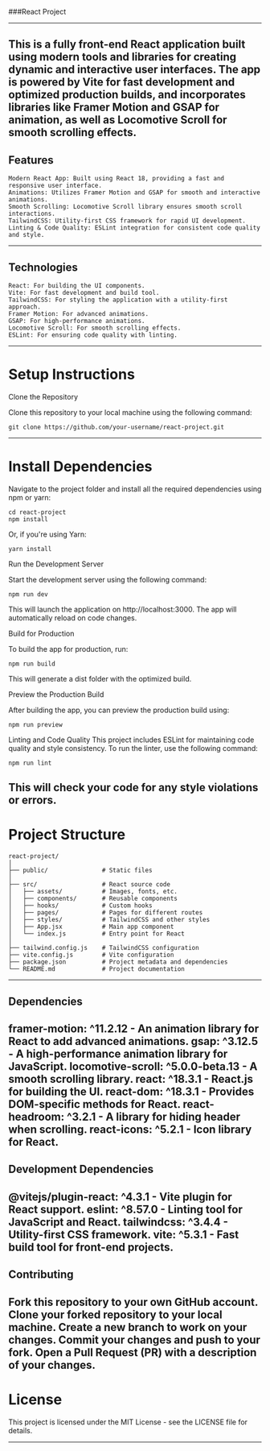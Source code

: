 ###React Project

---
This is a fully front-end React application built using modern tools and libraries for creating dynamic and interactive user interfaces. The app is powered by Vite for fast development and optimized production builds, and incorporates libraries like Framer Motion and GSAP for animation, as well as Locomotive Scroll for smooth scrolling effects.
---
## Features
```
Modern React App: Built using React 18, providing a fast and responsive user interface.
Animations: Utilizes Framer Motion and GSAP for smooth and interactive animations.
Smooth Scrolling: Locomotive Scroll library ensures smooth scroll interactions.
TailwindCSS: Utility-first CSS framework for rapid UI development.
Linting & Code Quality: ESLint integration for consistent code quality and style.
```
---
## Technologies
```
React: For building the UI components.
Vite: For fast development and build tool.
TailwindCSS: For styling the application with a utility-first approach.
Framer Motion: For advanced animations.
GSAP: For high-performance animations.
Locomotive Scroll: For smooth scrolling effects.
ESLint: For ensuring code quality with linting.
```
---
# Setup Instructions
Clone the Repository

Clone this repository to your local machine using the following command:

```
git clone https://github.com/your-username/react-project.git
```
---
# Install Dependencies

Navigate to the project folder and install all the required dependencies using npm or yarn:

```
cd react-project
npm install
```

Or, if you're using Yarn:

```
yarn install
```

Run the Development Server

Start the development server using the following command:

```
npm run dev
```

This will launch the application on http://localhost:3000. The app will automatically reload on code changes.

Build for Production

To build the app for production, run:

```
npm run build
```
This will generate a dist folder with the optimized build.

Preview the Production Build

After building the app, you can preview the production build using:

```
npm run preview
```
Linting and Code Quality
This project includes ESLint for maintaining code quality and style consistency. To run the linter, use the following command:

```
npm run lint
```
This will check your code for any style violations or errors.
---

# Project Structure
```
react-project/
│
├── public/               # Static files
│
├── src/                  # React source code
│   ├── assets/           # Images, fonts, etc.
│   ├── components/       # Reusable components
│   ├── hooks/            # Custom hooks
│   ├── pages/            # Pages for different routes
│   ├── styles/           # TailwindCSS and other styles
│   ├── App.jsx           # Main app component
│   └── index.js          # Entry point for React
│
├── tailwind.config.js    # TailwindCSS configuration
├── vite.config.js        # Vite configuration
├── package.json          # Project metadata and dependencies
└── README.md             # Project documentation
```
---
## Dependencies
framer-motion: ^11.2.12 - An animation library for React to add advanced animations.
gsap: ^3.12.5 - A high-performance animation library for JavaScript.
locomotive-scroll: ^5.0.0-beta.13 - A smooth scrolling library.
react: ^18.3.1 - React.js for building the UI.
react-dom: ^18.3.1 - Provides DOM-specific methods for React.
react-headroom: ^3.2.1 - A library for hiding header when scrolling.
react-icons: ^5.2.1 - Icon library for React.
---
## Development Dependencies
@vitejs/plugin-react: ^4.3.1 - Vite plugin for React support.
eslint: ^8.57.0 - Linting tool for JavaScript and React.
tailwindcss: ^3.4.4 - Utility-first CSS framework.
vite: ^5.3.1 - Fast build tool for front-end projects.
---
## Contributing
Fork this repository to your own GitHub account.
Clone your forked repository to your local machine.
Create a new branch to work on your changes.
Commit your changes and push to your fork.
Open a Pull Request (PR) with a description of your changes.
---
# License
This project is licensed under the MIT License - see the LICENSE file for details.

---
